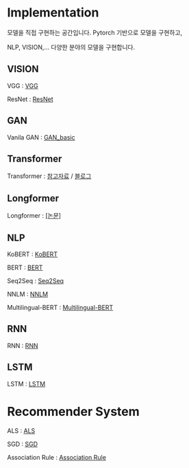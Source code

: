 # Implementation


모델을 직접 구현하는 공간입니다. Pytorch 기반으로 모델을 구현하고,

NLP, VISION,... 다양한 분야의 모델을 구현합니다.

## VISION

VGG : [VGG][googlelink]

[googlelink]: https://github.com/ceo21ckim/Implementation/tree/main/VISION/VGG "vggnet code"


ResNet : [ResNet][resnetlink]

[resnetlink]: https://github.com/ceo21ckim/Implementation/tree/main/VISION/ResNet "ResNet code"

## GAN

Vanila GAN : [GAN_basic][gan_basic_link]

[gan_basic_link]: https://github.com/ceo21ckim/Implementation/tree/main/VISION/GAN/GAN_basic_model "GAN basic code"


## Transformer

Transformer : [참고자료][link] / [블로그][link1]

[link]: https://jalammar.github.io/illustrated-transformer/ "좋은 자료 입니다."

[link1]: https://ok-lab.tistory.com/77 "제가 작성한 블로그입니다"

## Longformer

Longformer : [[논문]][longformer_paper]

[longformer_paper]: https://arxiv.org/pdf/2004.05150.pdf "Longformer paper"

## NLP

KoBERT : [KoBERT][kobertlink]

[kobertlink]: https://github.com/ceo21ckim/Implementation/tree/main/NLP/KoBERT "KoBERT code"

BERT : [BERT][bertlink]

[bertlink]: https://github.com/ceo21ckim/Implementation/tree/main/NLP/BERT "BERT code"

Seq2Seq : [Seq2Seq][seqlink]

[seqlink]: https://github.com/ceo21ckim/Implementation/tree/main/NLP/Seq2Seq "Seq2Seq code"

NNLM : [NNLM][nnlmlink]

[nnlmlink]: https://github.com/ceo21ckim/Implementation/tree/main/NLP/NNLM "NNLM code"

Multilingual-BERT : [Multilingual-BERT][mlbert]

[mlbert]: https://github.com/ceo21ckim/Implementation/tree/main/NLP/multilingual_bert "Multilingual-BERT code"

## RNN

RNN : [RNN][rnnlink]

[rnnlink]: https://github.com/ceo21ckim/Implementation/tree/main/RNN "RNN code"

## LSTM

LSTM : [LSTM][lstmlink]

[lstmlink]: https://github.com/ceo21ckim/Implementation/blob/main/LSTM/lstm_basic.py "LSTM code"

# Recommender System

ALS : [ALS][alslink]

[alslink]: https://github.com/ceo21ckim/Implementation/blob/main/Recommendation%20System/ALS/ALS1.ipynb "ALS code"

SGD : [SGD][sgdlink]

[sgdlink]: https://github.com/ceo21ckim/Implementation/tree/main/Recommendation%20System/SGD "SGD code"

Association Rule : [Association Rule][arlink]

[arlink]: https://github.com/ceo21ckim/Implementation/tree/main/Recommendation%20System/assocication%20rule "association rule code"
